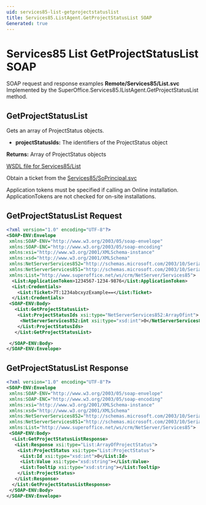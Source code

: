 ```yaml
---
uid: services85-list-getprojectstatuslist
title: Services85.ListAgent.GetProjectStatusList SOAP
Generated: true
---
```


# Services85 List GetProjectStatusList SOAP

SOAP request and response examples **Remote/Services85/List.svc**
Implemented by the <see cref="M:SuperOffice.Services85.IListAgent.GetProjectStatusList">SuperOffice.Services85.IListAgent.GetProjectStatusList</see> method.

## GetProjectStatusList

Gets an array of ProjectStatus objects.

* **projectStatusIds:** The identifiers of the ProjectStatus object

**Returns:** Array of ProjectStatus objects


[WSDL file for Services85/List](../Services85-List.md)

Obtain a ticket from the [Services85/SoPrincipal.svc](../SoPrincipal/index.md)

Application tokens must be specified if calling an Online installation. ApplicationTokens are not checked for on-site installations.

## GetProjectStatusList Request

```xml
<?xml version="1.0" encoding="UTF-8"?>
<SOAP-ENV:Envelope
 xmlns:SOAP-ENV="http://www.w3.org/2003/05/soap-envelope"
 xmlns:SOAP-ENC="http://www.w3.org/2003/05/soap-encoding"
 xmlns:xsi="http://www.w3.org/2001/XMLSchema-instance"
 xmlns:xsd="http://www.w3.org/2001/XMLSchema"
 xmlns:NetServerServices852="http://schemas.microsoft.com/2003/10/Serialization/Arrays"
 xmlns:NetServerServices851="http://schemas.microsoft.com/2003/10/Serialization/"
 xmlns:List="http://www.superoffice.net/ws/crm/NetServer/Services85">
  <List:ApplicationToken>1234567-1234-9876</List:ApplicationToken>
  <List:Credentials>
    <List:Ticket>7T:1234abcxyzExample==</List:Ticket>
  </List:Credentials>
 <SOAP-ENV:Body>
   <List:GetProjectStatusList>
    <List:ProjectStatusIds xsi:type="NetServerServices852:ArrayOfint">
     <NetServerServices852:int xsi:type="xsd:int">0</NetServerServices852:int>
    </List:ProjectStatusIds>
   </List:GetProjectStatusList>

 </SOAP-ENV:Body>
</SOAP-ENV:Envelope>

```


## GetProjectStatusList Response

```xml
<?xml version="1.0" encoding="UTF-8"?>
<SOAP-ENV:Envelope
 xmlns:SOAP-ENV="http://www.w3.org/2003/05/soap-envelope"
 xmlns:SOAP-ENC="http://www.w3.org/2003/05/soap-encoding"
 xmlns:xsi="http://www.w3.org/2001/XMLSchema-instance"
 xmlns:xsd="http://www.w3.org/2001/XMLSchema"
 xmlns:NetServerServices852="http://schemas.microsoft.com/2003/10/Serialization/Arrays"
 xmlns:NetServerServices851="http://schemas.microsoft.com/2003/10/Serialization/"
 xmlns:List="http://www.superoffice.net/ws/crm/NetServer/Services85">
 <SOAP-ENV:Body>
  <List:GetProjectStatusListResponse>
   <List:Response xsi:type="List:ArrayOfProjectStatus">
    <List:ProjectStatus xsi:type="List:ProjectStatus">
     <List:Id xsi:type="xsd:int">0</List:Id>
     <List:Value xsi:type="xsd:string"></List:Value>
     <List:Tooltip xsi:type="xsd:string"></List:Tooltip>
    </List:ProjectStatus>
   </List:Response>
  </List:GetProjectStatusListResponse>
 </SOAP-ENV:Body>
</SOAP-ENV:Envelope>

```

